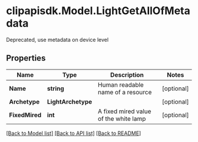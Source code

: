 # clipapisdk.Model.LightGetAllOfMetadata
Deprecated, use metadata on device level

## Properties

Name | Type | Description | Notes
------------ | ------------- | ------------- | -------------
**Name** | **string** | Human readable name of a resource | [optional] 
**Archetype** | **LightArchetype** |  | [optional] 
**FixedMired** | **int** | A fixed mired value of the white lamp | [optional] 

[[Back to Model list]](../README.md#documentation-for-models) [[Back to API list]](../README.md#documentation-for-api-endpoints) [[Back to README]](../README.md)

